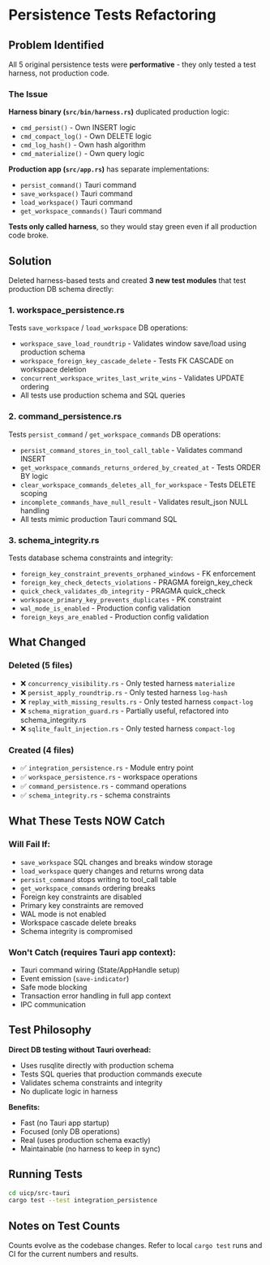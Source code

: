 # Persistence Tests Refactoring

## Problem Identified

All 5 original persistence tests were **performative** - they only tested a test harness, not production code.

### The Issue

**Harness binary (`src/bin/harness.rs`)** duplicated production logic:
- `cmd_persist()` - Own INSERT logic
- `cmd_compact_log()` - Own DELETE logic
- `cmd_log_hash()` - Own hash algorithm
- `cmd_materialize()` - Own query logic

**Production app (`src/app.rs`)** has separate implementations:
- `persist_command()` Tauri command
- `save_workspace()` Tauri command
- `load_workspace()` Tauri command
- `get_workspace_commands()` Tauri command

**Tests only called harness**, so they would stay green even if all production code broke.

## Solution

Deleted harness-based tests and created **3 new test modules** that test production DB schema directly:

### 1. workspace_persistence.rs
Tests `save_workspace` / `load_workspace` DB operations:
- `workspace_save_load_roundtrip` - Validates window save/load using production schema
- `workspace_foreign_key_cascade_delete` - Tests FK CASCADE on workspace deletion
- `concurrent_workspace_writes_last_write_wins` - Validates UPDATE ordering
- All tests use production schema and SQL queries

### 2. command_persistence.rs
Tests `persist_command` / `get_workspace_commands` DB operations:
- `persist_command_stores_in_tool_call_table` - Validates command INSERT
- `get_workspace_commands_returns_ordered_by_created_at` - Tests ORDER BY logic
- `clear_workspace_commands_deletes_all_for_workspace` - Tests DELETE scoping
- `incomplete_commands_have_null_result` - Validates result_json NULL handling
- All tests mimic production Tauri command SQL

### 3. schema_integrity.rs
Tests database schema constraints and integrity:
- `foreign_key_constraint_prevents_orphaned_windows` - FK enforcement
- `foreign_key_check_detects_violations` - PRAGMA foreign_key_check
- `quick_check_validates_db_integrity` - PRAGMA quick_check
- `workspace_primary_key_prevents_duplicates` - PK constraint
- `wal_mode_is_enabled` - Production config validation
- `foreign_keys_are_enabled` - Production config validation

## What Changed

### Deleted (5 files)
- ❌ `concurrency_visibility.rs` - Only tested harness `materialize`
- ❌ `persist_apply_roundtrip.rs` - Only tested harness `log-hash`
- ❌ `replay_with_missing_results.rs` - Only tested harness `compact-log`
- ❌ `schema_migration_guard.rs` - Partially useful, refactored into schema_integrity.rs
- ❌ `sqlite_fault_injection.rs` - Only tested harness `compact-log`

### Created (4 files)
- ✅ `integration_persistence.rs` - Module entry point
- ✅ `workspace_persistence.rs` - workspace operations
- ✅ `command_persistence.rs` - command operations
- ✅ `schema_integrity.rs` - schema constraints

## What These Tests NOW Catch

### Will Fail If:
- `save_workspace` SQL changes and breaks window storage
- `load_workspace` query changes and returns wrong data
- `persist_command` stops writing to tool_call table
- `get_workspace_commands` ordering breaks
- Foreign key constraints are disabled
- Primary key constraints are removed
- WAL mode is not enabled
- Workspace cascade delete breaks
- Schema integrity is compromised

### Won't Catch (requires Tauri app context):
- Tauri command wiring (State/AppHandle setup)
- Event emission (`save-indicator`)
- Safe mode blocking
- Transaction error handling in full app context
- IPC communication

## Test Philosophy

**Direct DB testing without Tauri overhead:**
- Uses rusqlite directly with production schema
- Tests SQL queries that production commands execute
- Validates schema constraints and integrity
- No duplicate logic in harness

**Benefits:**
- Fast (no Tauri app startup)
- Focused (only DB operations)
- Real (uses production schema exactly)
- Maintainable (no harness to keep in sync)

## Running Tests

```bash
cd uicp/src-tauri
cargo test --test integration_persistence
```

## Notes on Test Counts

Counts evolve as the codebase changes. Refer to local `cargo test` runs and CI for the current numbers and results.
